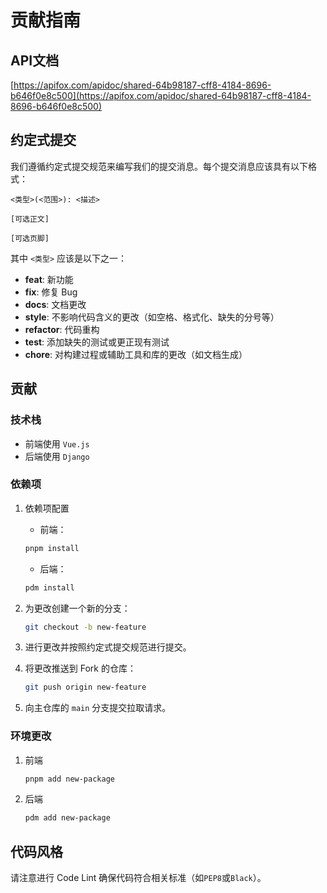 # 贡献指南
## API文档
[https://apifox.com/apidoc/shared-64b98187-cff8-4184-8696-b646f0e8c500](https://apifox.com/apidoc/shared-64b98187-cff8-4184-8696-b646f0e8c500)
## 约定式提交

我们遵循约定式提交规范来编写我们的提交消息。每个提交消息应该具有以下格式：

```plain-text
<类型>(<范围>): <描述>

[可选正文]

[可选页脚]
```

其中 `<类型>` 应该是以下之一：

- **feat**: 新功能
- **fix**: 修复 Bug
- **docs**: 文档更改
- **style**: 不影响代码含义的更改（如空格、格式化、缺失的分号等）
- **refactor**: 代码重构
- **test**: 添加缺失的测试或更正现有测试
- **chore**: 对构建过程或辅助工具和库的更改（如文档生成）

## 贡献

### 技术栈

- 前端使用 `Vue.js`
- 后端使用 `Django`

### 依赖项

1. 依赖项配置

   - 前端：

   ```bash
   pnpm install
   ```

   - 后端：

   ```bash
   pdm install
   ```

2. 为更改创建一个新的分支：

   ```bash
   git checkout -b new-feature
   ```

3. 进行更改并按照约定式提交规范进行提交。
4. 将更改推送到 Fork 的仓库：

   ```bash
   git push origin new-feature
   ```

5. 向主仓库的 `main` 分支提交拉取请求。

### 环境更改

1. 前端

   ```bash
   pnpm add new-package
   ```

2. 后端

   ```bash
   pdm add new-package
   ```

## 代码风格

请注意进行 Code Lint 确保代码符合相关标准（如`PEP8`或`Black`）。
